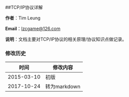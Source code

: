 ##<span id="title"></span>TCP/IP协议详解

**作者**：Tim Leung

**Email**：<lzcgame@126.com>

**说明**：文档主要对TCP/IP协议的相关原理/协议知识点做记录。

### 修改历史
|时间 | 修改内容 |
| ---- | ----- |
|2015-03-10|初版|
|2017-10-24|转为markdown|